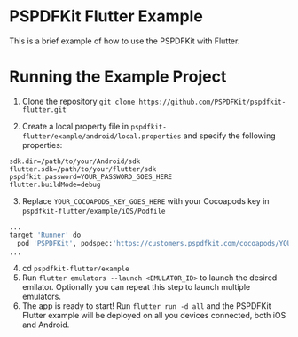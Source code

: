 # PSPDFKit Flutter Example 

This is a brief example of how to use the PSPDFKit with Flutter.

# Running the Example Project

1. Clone the repository `git clone https://github.com/PSPDFKit/pspdfkit-flutter.git`

2. Create a local property file in `pspdfkit-flutter/example/android/local.properties` and specify the following properties:

```local.properties
sdk.dir=/path/to/your/Android/sdk
flutter.sdk=/path/to/your/flutter/sdk
pspdfkit.password=YOUR_PASSWORD_GOES_HERE
flutter.buildMode=debug
```

3. Replace `YOUR_COCOAPODS_KEY_GOES_HERE` with your Cocoapods key in `pspdfkit-flutter/example/iOS/Podfile`

```bash
...
target 'Runner' do
  pod 'PSPDFKit', podspec:'https://customers.pspdfkit.com/cocoapods/YOUR_COCOAPODS_KEY_GOES_HERE/pspdfkit/latest.podspec'
...  
```

4. cd `pspdfkit-flutter/example`
5. Run `flutter emulators --launch <EMULATOR_ID>` to launch the desired emilator. Optionally you can repeat this step to launch multiple emulators.
6. The app is ready to start! Run `flutter run -d all` and the PSPDFKit Flutter example will be deployed on all you devices connected, both iOS and Android.
